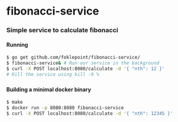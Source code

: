 # fibonacci-service

### Simple service to calculate fibonacci

#### Running 
```bash
$ go get github.com/foklepoint/fibonacci-service/
$ fibonacci-service& # Run our service in the background
$ curl -X POST localhost:8080/calculate -d '{ "nth": 12 }'
# Kill the service using kill -9 %
```


###
 
 #### Building a minimal docker binary
 ```bash
 $ make
 $ docker run -p 8080:8080 fibonacci-service
 $ curl -X POST localhost:8080/calculate -d '{ "nth": 12345 }'
 ```
